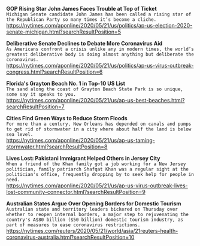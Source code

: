 **GOP Rising Star John James Faces Trouble at Top of Ticket**\
`Michigan Senate candidate John James has been called a rising star of the Republican Party so many times it’s become a cliche.`\
https://nytimes.com/aponline/2020/05/21/us/politics/ap-us-election-2020-senate-michigan.html?searchResultPosition=5

**Deliberative Senate Declines to Debate More Coronavirus Aid**\
`As Americans confront a crisis unlike any in modern times, the world’s greatest deliberative body is doing almost anything but deliberate the coronavirus.`\
https://nytimes.com/aponline/2020/05/21/us/politics/ap-us-virus-outbreak-congress.html?searchResultPosition=6

**Florida's Grayton Beach No. 1 in Top-10 US List**\
`The sand along the coast of Grayton Beach State Park is so unique, some say it speaks to you.`\
https://nytimes.com/aponline/2020/05/21/us/ap-us-best-beaches.html?searchResultPosition=7

**Cities Find Green Ways to Reduce Storm Floods**\
`For more than a century, New Orleans has depended on canals and pumps to get rid of stormwater in a city where about half the land is below sea level. `\
https://nytimes.com/aponline/2020/05/21/us/ap-us-taming-stormwater.html?searchResultPosition=8

**Lives Lost: Pakistani Immigrant Helped Others in Jersey City**\
`When a friend of the Khan family got a job working for a New Jersey politician, family patriarch Shafqat Khan was a regular sight at the politician's office, frequently dropping by to seek help for people in need.`\
https://nytimes.com/aponline/2020/05/21/us/ap-us-virus-outbreak-lives-lost-community-connector.html?searchResultPosition=9

**Australian States Argue Over Opening Borders for Domestic Tourism**\
`Australian state and territory leaders bickered on Thursday over whether to reopen internal borders, a major step to rejuvenating the country's A$80 billion ($50 billion) domestic tourism industry, as part of measures to ease coronavirus restrictions.`\
https://nytimes.com/reuters/2020/05/21/world/asia/21reuters-health-coronavirus-australia.html?searchResultPosition=10

